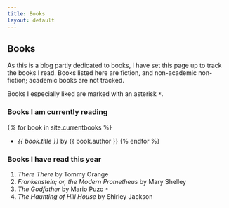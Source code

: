 ```yaml
---
title: Books
layout: default
---
```


## Books

As this is a blog partly dedicated to books, I have set this page up to track
the books I read. Books listed here are fiction, and non-academic non-fiction;
academic books are not tracked.

Books I especially liked are marked with an asterisk  `*`.


### Books I am currently reading

{% for book in site.currentbooks %}
* _{{ book.title }}_ by {{ book.author }}
{% endfor %}


### Books I have read this year

1. _There There_ by Tommy Orange
2. _Frankenstein; or, the Modern Prometheus_ by Mary Shelley
3. _The Godfather_ by Mario Puzo `*`
4. _The Haunting of Hill House_ by Shirley Jackson
